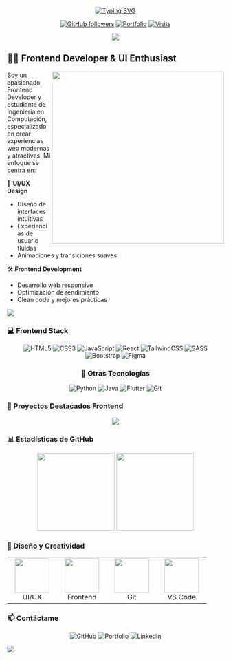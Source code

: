 <div align="center">

[![Typing SVG](https://readme-typing-svg.demolab.com?font=Fira+Code&size=30&pause=1000&color=36BCF7FF&center=true&vCenter=true&width=435&lines=Frontend+Developer;UI%2FUX+Enthusiast;DavC)](https://git.io/typing-svg)

[![GitHub followers](https://img.shields.io/github/followers/Davidcrz14?style=social)](https://github.com/Davidcrz14)
[![Portfolio](https://img.shields.io/badge/Portfolio-davcportafolio-blue)](https://portafoliodavc.vercel.app/)
[![Visits](https://komarev.com/ghpvc/?username=Davidcrz14&color=blueviolet)](https://github.com/Davidcrz14)

<img src="https://user-images.githubusercontent.com/73097560/115834477-dbab4500-a447-11eb-908a-139a6edaec5c.gif">
</div>

## 👨‍💻 Frontend Developer & UI Enthusiast

<img align="right" width="400" src="https://cdn.dribbble.com/users/1162077/screenshots/3848914/programmer.gif">

Soy un apasionado Frontend Developer y estudiante de Ingeniería en Computación, especializado en crear experiencias web modernas y atractivas. Mi enfoque se centra en:

🎨 **UI/UX Design**
- Diseño de interfaces intuitivas
- Experiencias de usuario fluidas
- Animaciones y transiciones suaves

🛠️ **Frontend Development**
- Desarrollo web responsive
- Optimización de rendimiento
- Clean code y mejores prácticas

<img src="https://user-images.githubusercontent.com/73097560/115834477-dbab4500-a447-11eb-908a-139a6edaec5c.gif">

### 💻 Frontend Stack

<div align="center">

![HTML5](https://img.shields.io/badge/-HTML5-E34F26?style=for-the-badge&logo=html5&logoColor=white)
![CSS3](https://img.shields.io/badge/-CSS3-1572B6?style=for-the-badge&logo=css3&logoColor=white)
![JavaScript](https://img.shields.io/badge/-JavaScript-F7DF1E?style=for-the-badge&logo=javascript&logoColor=black)
![React](https://img.shields.io/badge/-React-61DAFB?style=for-the-badge&logo=react&logoColor=black)
![TailwindCSS](https://img.shields.io/badge/-Tailwind-38B2AC?style=for-the-badge&logo=tailwind-css&logoColor=white)
![SASS](https://img.shields.io/badge/-SASS-CC6699?style=for-the-badge&logo=sass&logoColor=white)
![Bootstrap](https://img.shields.io/badge/-Bootstrap-7952B3?style=for-the-badge&logo=bootstrap&logoColor=white)
![Figma](https://img.shields.io/badge/-Figma-F24E1E?style=for-the-badge&logo=figma&logoColor=white)

### 🔧 Otras Tecnologías

![Python](https://img.shields.io/badge/-Python-3776AB?style=for-the-badge&logo=python&logoColor=white)
![Java](https://img.shields.io/badge/-Java-007396?style=for-the-badge&logo=java&logoColor=white)
![Flutter](https://img.shields.io/badge/-Flutter-02569B?style=for-the-badge&logo=flutter&logoColor=white)
![Git](https://img.shields.io/badge/-Git-F05032?style=for-the-badge&logo=git&logoColor=white)

</div>

### 🎯 Proyectos Destacados Frontend

<div align="center">
<a href="https://portafoliodavc.vercel.app/" target="_blank">
  <img src="https://img.shields.io/badge/-Mi%20Portafolio%20Web-000000?style=for-the-badge&logo=vercel&logoColor=white" />
</a>
</div>

### 📊 Estadísticas de GitHub

<div align="center">
  <img height="180em" src="https://github-readme-stats.vercel.app/api?username=Davidcrz14&show_icons=true&theme=react"/>
  <img height="180em" src="https://github-readme-streak-stats.herokuapp.com/?user=Davidcrz14&theme=react"/>
</div>

### 🎨 Diseño y Creatividad

<table>
  <tr>
    <td align="center" width="100">
      <img src="https://media.giphy.com/media/fsEaZldNC8A1PJ3mwp/giphy.gif" width="80">
      <br>UI/UX
    </td>
    <td align="center" width="100">
      <img src="https://media.giphy.com/media/lRLzrbhmh5pFf4jOga/giphy.gif" width="80">
      <br>Frontend
    </td>
    <td align="center" width="100">
      <img src="https://media.giphy.com/media/kH1DBkPNyZPOk0BxrM/giphy.gif" width="80">
      <br>Git
    </td>
    <td align="center" width="100">
      <img src="https://media.giphy.com/media/SS8CV2rQdlYNLtBCiF/giphy.gif" width="80">
      <br>VS Code
    </td>
  </tr>
</table>

### 📫 Contáctame

<div align="center">

[![GitHub](https://img.shields.io/badge/-GitHub-181717?style=for-the-badge&logo=github)](https://github.com/Davidcrz14)
[![Portfolio](https://img.shields.io/badge/-Portfolio-000000?style=for-the-badge&logo=vercel)](https://portafoliodavc.vercel.app/)
[![LinkedIn](https://img.shields.io/badge/-LinkedIn-0A66C2?style=for-the-badge&logo=linkedin)](https://www.linkedin.com/)

</div>

<img src="https://user-images.githubusercontent.com/73097560/115834477-dbab4500-a447-11eb-908a-139a6edaec5c.gif">

